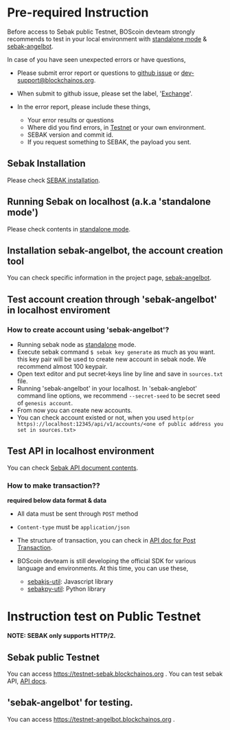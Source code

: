 # Pre-required Instruction

Before access to Sebak public Testnet, BOScoin devteam strongly recommends to test in your local environment with [standalone mode](Running-Standalone-Mode) & [sebak-angelbot](https://github.com/spikeekips/sebak-angelbot).

In case of you have seen unexpected errors or have questions,

* Please submit error report or questions to [github issue](https://github.com/bosnet/sebak/issues/new) or [dev-support@blockchainos.org](dev-support@blockchainos.org).
* When submit to github issue, please set the label, '[Exchange](https://github.com/bosnet/sebak/labels/Exchange)'.
* In the error report, please include these things,

    * Your error results or questions
    * Where did you find errors, in [Testnet](https://testnet-sebak.blockchainos.org) or your own environment.
    * SEBAK version and commit id.
    * If you request something to SEBAK, the payload you sent.

## Sebak Installation

Please check [SEBAK installation](SEBAK-Installation-Guide).

## Running Sebak on localhost (a.k.a 'standalone mode')

Please check contents in [standalone mode](Running-Standalone-Mode).

## Installation sebak-angelbot, the account creation tool

You can check specific information in the project page, [sebak-angelbot](https://github.com/spikeekips/sebak-angelbot).

## Test account creation through 'sebak-angelbot' in localhost enviroment

### How to create account using 'sebak-angelbot'?

- Running sebak node as [standalone](Running-Standalone-Mode) mode.
- Execute sebak command `$ sebak key generate` as much as you want. this key pair will be used to create new account in sebak node. We recommend almost 100 keypair.
- Open text editor and put secret-keys line by line and save in `sources.txt` file.
- Running 'sebak-angelbot' in your localhost. In 'sebak-anglebot' command line options, we recommend `--secret-seed` to be secret seed of `genesis account`.
- From now you can create new accounts.
- You can check account existed or not, when you used `http(or https)://localhost:12345/api/v1/accounts/<one of public address you set in sources.txt>`

## Test API in localhost environment

You can check [Sebak API document contents](https://bosnet.github.io/sebak/api/).

### How to make transaction??
**required below data format & data**

* All data must be sent through `POST` method
* `Content-type` must be `application/json`
* The structure of transaction, you can check in [API doc for Post Transaction](https://bosnet.github.io/sebak/api/#trasactions-transactions-post).
* BOScoin devteam is still developing the official SDK for various language and environments. At this time, you can use these,

    - [sebakjs-util](https://github.com/bosnet/sebakjs-util): Javascript library
    - [sebakpy-util](https://github.com/spikeekips/sebakpy-util): Python library

# Instruction test on Public Testnet

**NOTE: SEBAK only supports HTTP/2.**

## Sebak public Testnet
You can access https://testnet-sebak.blockchainos.org . You can test sebak API, [API docs](https://bosnet.github.io/sebak/api/).

## 'sebak-angelbot' for testing.
You can access https://testnet-angelbot.blockchainos.org .

